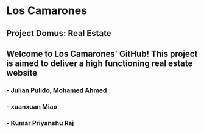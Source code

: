 # Los Camarones
## Project Domus: Real Estate

## Welcome to Los Camarones' GitHub! This project is aimed to deliver a high functioning real estate website

###  - Julian Pulido, Mohamed Ahmed

### - xuanxuan Miao 

### - Kumar Priyanshu Raj
